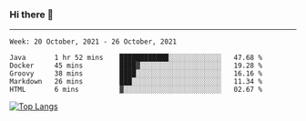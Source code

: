 ### Hi there 👋
---
<!--START_SECTION:waka-->
```text
Week: 20 October, 2021 - 26 October, 2021

Java       1 hr 52 mins    ████████████░░░░░░░░░░░░░   47.68 % 
Docker     45 mins         ████▓░░░░░░░░░░░░░░░░░░░░   19.28 % 
Groovy     38 mins         ████░░░░░░░░░░░░░░░░░░░░░   16.16 % 
Markdown   26 mins         ███░░░░░░░░░░░░░░░░░░░░░░   11.34 % 
HTML       6 mins          ▓░░░░░░░░░░░░░░░░░░░░░░░░   02.67 % 
```
<!--END_SECTION:waka-->

[![Top Langs](https://github-readme-stats.vercel.app/api/top-langs/?username=HyunAh-iia&layout=compact)](https://github.com/anuraghazra/github-readme-stats)
<!--
**HyunAh-iia/HyunAh-iia** is a ✨ _special_ ✨ repository because its `README.md` (this file) appears on your GitHub profile.

Here are some ideas to get you started:

- 🔭 I’m currently working on ...
- 🌱 I’m currently learning ...
- 👯 I’m looking to collaborate on ...
- 🤔 I’m looking for help with ...
- 💬 Ask me about ...
- 📫 How to reach me: ...
- 😄 Pronouns: ...
- ⚡ Fun fact: ...
-->
